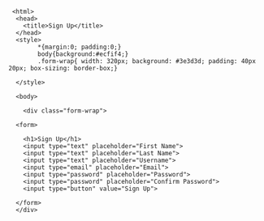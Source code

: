<!DOCTYPE html>
     <html> 
      <head>
        <title>Sign Up</title>
      </head>
      <style>
            *{margin:0; padding:0;}   
            body{background:#ecfif4;}
            .form-wrap{ width: 320px; background: #3e3d3d; padding: 40px 20px; box-sizing: border-box;}
      
      </style>
      
      <body>
      
        <div class="form-wrap">
      
      <form>
      
        <h1>Sign Up</h1>
        <input type="text" placeholder="First Name">
        <input type="text" placeholder="Last Name">
        <input type="text" placeholder="Username">
        <input type="email" placeholder="Email">
        <input type="password" placeholder="Password">
        <input type="password" placeholder="Confirm Password">
        <input type="button" value="Sign Up">
   
      </form>
      </div>
 </body>
 </html>
